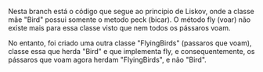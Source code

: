 Nesta branch está o código que segue ao principio de Liskov, onde a classe mãe "Bird" possui somente o metodo peck (bicar). O método fly (voar) não existe mais para essa classe visto que nem todos os pássaros voam.

No entanto, foi criado uma outra classe "FlyingBirds" (passaros que voam), classe essa que herda "Bird" e que implementa fly, e consequentemente, os pássaros que voam agora herdam "FlyingBirds", e não "Bird".
